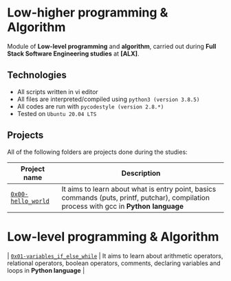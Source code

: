 # Low-higher programming & Algorithm

Module of **Low-level programming** and **algorithm**, carried out during **Full Stack Software Engineering studies** at **[ALX]**.

## Technologies
* All scripts written in vi editor
* All files are interpreted/compiled using `python3 (version 3.8.5)`
* All codes are run with `pycodestyle (version 2.8.*)`
* Tested on `Ubuntu 20.04 LTS`

## Projects
All of the following folders are projects done during the studies:

| Project name | Description |
| ------------ | ----------- |
| [`0x00-hello_world`](https://github.com/obithelight/alx-higher_level_programming/tree/master/0x00-python-hello_world) | It aims to learn about what is entry point, basics commands (puts, printf, putchar), compilation process with gcc in **Python language** |
# Low-level programming & Algorithm
| [`0x01-variables_if_else_while`](https://github.com/obithelight/alx-higher_level_programming/tree/master/0x01-python_if_else_while) | It aims to learn about arithmetic operators, relational operators, boolean operators, comments, declaring variables and loops in **Python language** |

